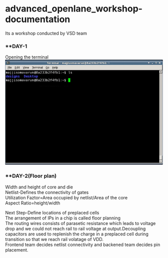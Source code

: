 # advanced_openlane_workshop-documentation
Its a workshop conducted by VSD team
### **DAY-1

Opening the terminal
![](day_1/Terminal.PNG)







### **DAY-2(Floor plan)

Width and height of core and die\
Netlist-Defines the connectivity of gates\
Utilization Faztor=Area occupied by netlist/Area of the core\
Aspect Ratio=height/width

Next Step-Define locations of preplaced cells\
The arrangement of IPs in a chip is called floor planning\
The routing wires consists of parasetic resistance which leads to voltage drop and we could not reach rail to rail voltage at output.Decoupling capacitors are used to replenish the charge in a preplaced cell during transition so that we reach rail volatage of VDD.\
Frontend team decides netlist connectivity and backened team decides pin placement.


